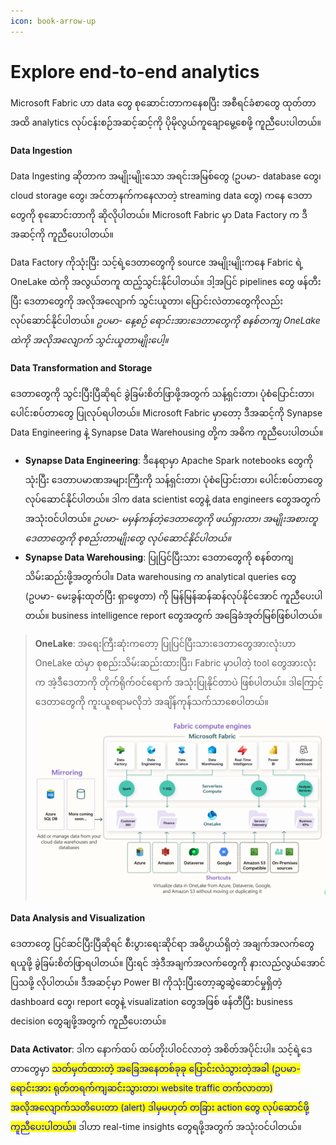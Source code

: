 ```yaml
---
icon: book-arrow-up
---
```


# Explore end-to-end analytics

Microsoft Fabric ဟာ data တွေ စုဆောင်းတာကနေစပြီး အစီရင်ခံစာတွေ ထုတ်တာအထိ analytics လုပ်ငန်းစဉ်အဆင့်ဆင့်ကို ပိုမိုလွယ်ကူချောမွေ့စေဖို့ ကူညီပေးပါတယ်။

#### Data Ingestion&#x20;

Data Ingesting ဆိုတာက အမျိုးမျိုးသော အရင်းအမြစ်တွေ (ဥပမာ- database တွေ၊ cloud storage တွေ၊ အင်တာနက်ကနေလာတဲ့ streaming data တွေ) ကနေ ဒေတာတွေကို စုဆောင်းတာကို ဆိုလိုပါတယ်။ Microsoft Fabric မှာ Data Factory က ဒီအဆင့်ကို ကူညီပေးပါတယ်။

Data Factory ကိုသုံးပြီး သင့်ရဲ့ဒေတာတွေကို source အမျိုးမျိုးကနေ Fabric ရဲ့ OneLake ထဲကို အလွယ်တကူ ထည့်သွင်းနိုင်ပါတယ်။
&#x20;ဒါ့အပြင် pipelines တွေ ဖန်တီးပြီး ဒေတာတွေကို အလိုအလျောက် သွင်းယူတာ၊ ပြောင်းလဲတာတွေကိုလည်း လုပ်ဆောင်နိုင်ပါတယ်။ _ဥပမာ- နေ့စဉ် ရောင်းအားဒေတာတွေကို စနစ်တကျ OneLake ထဲကို အလိုအလျောက် သွင်းယူတာမျိုးပေါ့။_

#### Data Transformation and Storage&#x20;

ဒေတာတွေကို သွင်းပြီးပြီဆိုရင် ခွဲခြမ်းစိတ်ဖြာဖို့အတွက် သန့်ရှင်းတာ၊ ပုံစံပြောင်းတာ၊ ပေါင်းစပ်တာတွေ ပြုလုပ်ရပါတယ်။ Microsoft Fabric မှာတော့ ဒီအဆင့်ကို Synapse Data Engineering နဲ့ Synapse Data Warehousing တို့က အဓိက ကူညီပေးပါတယ်။

* **Synapse Data Engineering**: ဒီနေရာမှာ Apache Spark notebooks တွေကိုသုံးပြီး ဒေတာပမာဏအများကြီးကို သန့်ရှင်းတာ၊ ပုံစံပြောင်းတာ၊ ပေါင်းစပ်တာတွေ လုပ်ဆောင်နိုင်ပါတယ်။ ဒါက data scientist တွေနဲ့ data engineers တွေအတွက် အသုံးဝင်ပါတယ်။ _ဥပမာ- မမှန်ကန်တဲ့ဒေတာတွေကို ဖယ်ရှားတာ၊ အမျိုးအစားတူဒေတာတွေကို စုစည်းတာမျိုးတွေ လုပ်ဆောင်နိုင်ပါတယ်။_
* **Synapse Data Warehousing**: ပြုပြင်ပြီးသား ဒေတာတွေကို စနစ်တကျ သိမ်းဆည်းဖို့အတွက်ပါ။ Data warehousing က analytical queries တွေ (ဥပမာ- မေးခွန်းထုတ်ပြီး ရှာဖွေတာ) ကို မြန်မြန်ဆန်ဆန်လုပ်နိုင်အောင် ကူညီပေးပါတယ်။ business intelligence report တွေအတွက် အခြေခံအုတ်မြစ်ဖြစ်ပါတယ်။

> **OneLake**: အရေးကြီးဆုံးကတော့ ပြုပြင်ပြီးသားဒေတာတွေအားလုံးဟာ OneLake ထဲမှာ စုစည်းသိမ်းဆည်းထားပြီး၊ Fabric မှာပါတဲ့ tool တွေအားလုံးက အဲ့ဒီဒေတာကို တိုက်ရိုက်ဝင်ရောက် အသုံးပြုနိုင်တာပဲ ဖြစ်ပါတယ်။ ဒါကြောင့် ဒေတာတွေကို ကူးယူစရာမလိုဘဲ အချိန်ကုန်သက်သာစေပါတယ်။
>
> ![](<../.gitbook/assets/image (3).png>)

#### Data Analysis and Visualization

ဒေတာတွေ ပြင်ဆင်ပြီးပြီဆိုရင် စီးပွားရေးဆိုင်ရာ အဓိပ္ပာယ်ရှိတဲ့ အချက်အလက်တွေ ရယူဖို့ ခွဲခြမ်းစိတ်ဖြာရပါတယ်။ ပြီးရင် အဲ့ဒီအချက်အလက်တွေကို နားလည်လွယ်အောင် ပြသဖို့ လိုပါတယ်။ ဒီအဆင့်မှာ Power BI ကိုသုံးပြီးတော့ဆွဆွဲဆောင်မှုရှိတဲ့ dashboard တွေ၊ report တွေနဲ့ visualization တွေအဖြစ် ဖန်တီပြီး business decision တွေချဖို့အတွက် ကူညီပေးတယ်။

**Data Activator**: ဒါက နောက်ထပ် ထပ်တိုးပါဝင်လာတဲ့ အစိတ်အပိုင်းပါ။ သင့်ရဲ့ဒေတာတွေမှာ  <mark style="color:blue;background-color:yellow;">သတ်မှတ်ထားတဲ့ အခြေအနေတစ်ခုခု ပြောင်းလဲသွားတဲ့အခါ (ဥပမာ- ရောင်းအား ရုတ်တရက်ကျဆင်းသွားတာ၊ website traffic တက်လာတာ) အလိုအလျောက်သတိပေးတာ (alert) ဒါမှမဟုတ် တခြား action တွေ လုပ်ဆောင်ဖို့ ကူညီပေးပါတယ်။</mark> ဒါဟာ real-time insights တွေရဖို့အတွက် အသုံးဝင်ပါတယ်။

